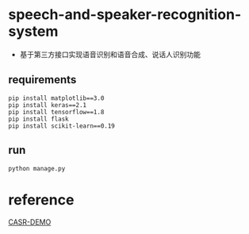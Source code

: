 # speech-and-speaker-recognition-system
- 基于第三方接口实现语音识别和语音合成、说话人识别功能

## requirements
```
pip install matplotlib==3.0
pip install keras==2.1
pip install tensorflow==1.8
pip install flask
pip install scikit-learn==0.19
```
## run
```
python manage.py
```
# reference
[CASR-DEMO](https://github.com/lihanghang/CASR-DEMO)